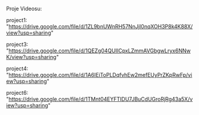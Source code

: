 Proje Videosu:

 project1: "https://drive.google.com/file/d/1ZL9bnUWnRH57NnJjI0nqXOH3P8k4K88X/view?usp=sharing"

 project3: "https://drive.google.com/file/d/1QEZg04QUIICpxLZmmAVGbgwLryx6NNwK/view?usp=sharing"

 project4: "https://drive.google.com/file/d/1A6IEiToPLDqfvhEw2mefEUyPrZKpRwFp/view?usp=sharing"

 project6: "https://drive.google.com/file/d/1TMnt04EYFTIDU7JBuCdUGroRjRg43a5X/view?usp=sharing"
